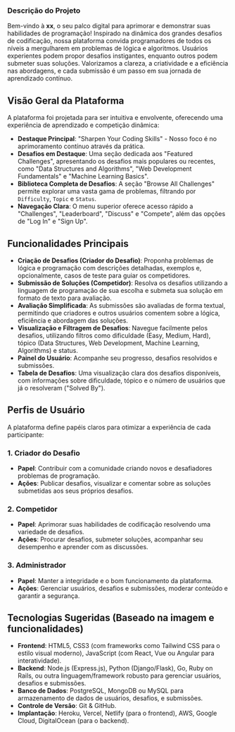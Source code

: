 
### Descrição do Projeto

Bem-vindo à **xx**, o seu palco digital para aprimorar e demonstrar suas habilidades de programação! Inspirado na dinâmica dos grandes desafios de codificação, nossa plataforma convida programadores de todos os níveis a mergulharem em problemas de lógica e algoritmos. Usuários experientes podem propor desafios instigantes, enquanto outros podem submeter suas soluções. Valorizamos a clareza, a criatividade e a eficiência nas abordagens, e cada submissão é um passo em sua jornada de aprendizado contínuo.

## Visão Geral da Plataforma 

A plataforma foi projetada para ser intuitiva e envolvente, oferecendo uma experiência de aprendizado e competição dinâmica:

* **Destaque Principal**: "Sharpen Your Coding Skills" - Nosso foco é no aprimoramento contínuo através da prática.
* **Desafios em Destaque**: Uma seção dedicada aos "Featured Challenges", apresentando os desafios mais populares ou recentes, como "Data Structures and Algorithms", "Web Development Fundamentals" e "Machine Learning Basics".
* **Biblioteca Completa de Desafios**: A seção "Browse All Challenges" permite explorar uma vasta gama de problemas, filtrando por `Difficulty`, `Topic` e `Status`.
* **Navegação Clara**: O menu superior oferece acesso rápido a "Challenges", "Leaderboard", "Discuss" e "Compete", além das opções de "Log In" e "Sign Up".

## Funcionalidades Principais

* **Criação de Desafios (Criador do Desafio)**: Proponha problemas de lógica e programação com descrições detalhadas, exemplos e, opcionalmente, casos de teste para guiar os competidores.
* **Submissão de Soluções (Competidor)**: Resolva os desafios utilizando a linguagem de programação de sua escolha e submeta sua solução em formato de texto para avaliação.
* **Avaliação Simplificada**: As submissões são avaliadas de forma textual, permitindo que criadores e outros usuários comentem sobre a lógica, eficiência e abordagem das soluções.
* **Visualização e Filtragem de Desafios**: Navegue facilmente pelos desafios, utilizando filtros como dificuldade (Easy, Medium, Hard), tópico (Data Structures, Web Development, Machine Learning, Algorithms) e status.
* **Painel do Usuário**: Acompanhe seu progresso, desafios resolvidos e submissões.
* **Tabela de Desafios**: Uma visualização clara dos desafios disponíveis, com informações sobre dificuldade, tópico e o número de usuários que já o resolveram ("Solved By").

## Perfis de Usuário

A plataforma define papéis claros para otimizar a experiência de cada participante:

### 1. Criador do Desafio

* **Papel**: Contribuir com a comunidade criando novos e desafiadores problemas de programação.
* **Ações**: Publicar desafios, visualizar e comentar sobre as soluções submetidas aos seus próprios desafios.

### 2. Competidor

* **Papel**: Aprimorar suas habilidades de codificação resolvendo uma variedade de desafios.
* **Ações**: Procurar desafios, submeter soluções, acompanhar seu desempenho e aprender com as discussões.

### 3. Administrador

* **Papel**: Manter a integridade e o bom funcionamento da plataforma.
* **Ações**: Gerenciar usuários, desafios e submissões, moderar conteúdo e garantir a segurança.

## Tecnologias Sugeridas (Baseado na imagem e funcionalidades)

* **Frontend**: HTML5, CSS3 (com frameworks como Tailwind CSS para o estilo visual moderno), JavaScript (com React, Vue ou Angular para interatividade).
* **Backend**: Node.js (Express.js), Python (Django/Flask), Go, Ruby on Rails, ou outra linguagem/framework robusto para gerenciar usuários, desafios e submissões.
* **Banco de Dados**: PostgreSQL, MongoDB ou MySQL para armazenamento de dados de usuários, desafios, e submissões.
* **Controle de Versão**: Git & GitHub.
* **Implantação**: Heroku, Vercel, Netlify (para o frontend), AWS, Google Cloud, DigitalOcean (para o backend).

